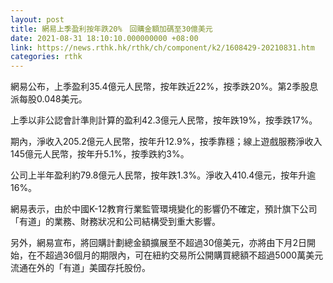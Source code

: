 ```yaml
---
layout: post
title: 網易上季盈利按年跌20%　回購金額加碼至30億美元
date: 2021-08-31 18:10:10.000000000 +08:00
link: https://news.rthk.hk/rthk/ch/component/k2/1608429-20210831.htm
categories: rthk
---
```


網易公布，上季盈利35.4億元人民幣，按年跌近22%，按季跌20%。第2季股息派每股0.048美元。

上季以非公認會計準則計算的盈利42.3億元人民幣，按年跌19%，按季跌17%。

期內，淨收入205.2億元人民幣，按年升12.9%，按季靠穩；線上遊戲服務淨收入145億元人民幣，按年升5.1%，按季跌約3%。 

公司上半年盈利約79.8億元人民幣，按年跌1.3%。淨收入410.4億元，按年升逾16%。

網易表示，由於中國K-12教育行業監管環境變化的影響仍不確定，預計旗下公司「有道」的業務、財務狀况和公司結構受到重大影響。

另外，網易宣布，將回購計劃總金額擴展至不超過30億美元，亦將由下月2日開始，在不超過36個月的期限內，可在紐約交易所公開購買總額不超過5000萬美元流通在外的「有道」美國存托股份。
